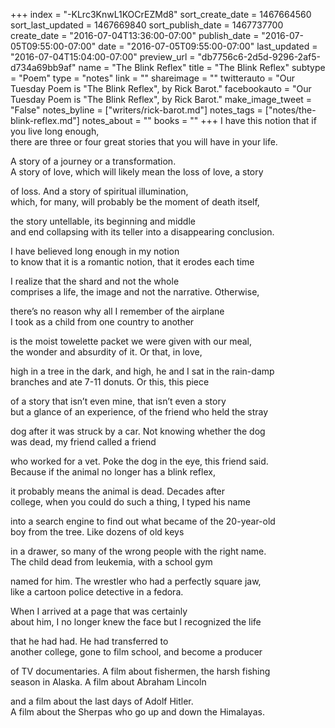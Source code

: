 +++
index = "-KLrc3KnwL1KOCrEZMd8"
sort_create_date = 1467664560
sort_last_updated = 1467669840
sort_publish_date = 1467737700
create_date = "2016-07-04T13:36:00-07:00"
publish_date = "2016-07-05T09:55:00-07:00"
date = "2016-07-05T09:55:00-07:00"
last_updated = "2016-07-04T15:04:00-07:00"
preview_url = "db7756c6-2d5d-9296-2af5-d734a69bb9af"
name = "The Blink Reflex"
title = "The Blink Reflex"
subtype = "Poem"
type = "notes"
link = ""
shareimage = ""
twitterauto = "Our Tuesday Poem is \"The Blink Reflex\", by Rick Barot."
facebookauto = "Our Tuesday Poem is \"The Blink Reflex\", by Rick Barot."
make_image_tweet = "False"
notes_byline = ["writers/rick-barot.md"]
notes_tags = ["notes/the-blink-reflex.md"]
notes_about = ""
books = ""
+++
I have this notion that if you live long enough,<br>
there are three or four great stories that you will have in your life. 

A story of a journey or a transformation.<br>
A story of love, which will likely mean the loss of love, a story 

of loss. And a story of spiritual illumination,<br>
which, for many, will probably be the moment of death itself, 

the story untellable, its beginning and middle<br>
and end collapsing with its teller into a disappearing conclusion.

I have believed long enough in my notion<br>
to know that it is a romantic notion, that it erodes each time

I realize that the shard and not the whole<br>
comprises a life, the image and not the narrative. Otherwise,

there’s no reason why all I remember of the airplane<br>
I took as a child from one country to another

is the moist towelette packet we were given with our meal,<br>
the wonder and absurdity of it. Or that, in love, 

high in a tree in the dark, and high, he and I sat in the rain-damp<br>
branches and ate 7-11 donuts. Or this, this piece 

of a story that isn’t even mine, that isn’t even a story<br>
but a glance of an experience, of the friend who held the stray

dog after it was struck by a car. Not knowing whether the dog<br>
was dead, my friend called a friend 

who worked for a vet. Poke the dog in the eye, this friend said.<br>
Because if the animal no longer has a blink reflex, 

it probably means the animal is dead. Decades after<br>
college, when you could do such a thing, I typed his name

into a search engine to find out what became of the 20-year-old<br>
boy from the tree. Like dozens of old keys

in a drawer, so many of the wrong people with the right name.<br>
The child dead from leukemia, with a school gym

named for him. The wrestler who had a perfectly square jaw,<br>
like a cartoon police detective in a fedora.

When I arrived at a page that was certainly<br>
about him, I no longer knew the face but I recognized the life

that he had had. He had transferred to<br>
another college, gone to film school, and become a producer

of TV documentaries. A film about fishermen, the harsh fishing<br>
season in Alaska. A film about Abraham Lincoln

and a film about the last days of Adolf Hitler.<br>
A film about the Sherpas who go up and down the Himalayas.
